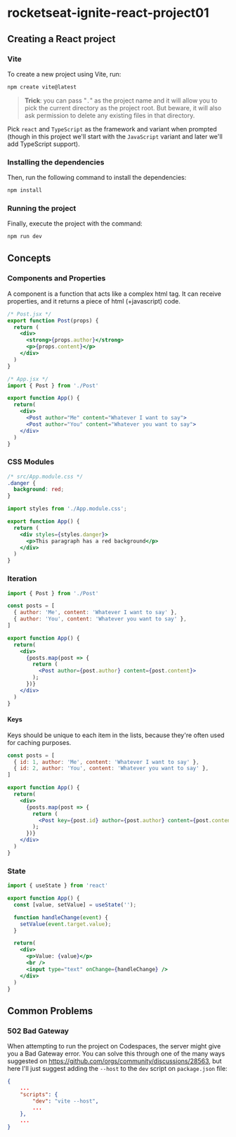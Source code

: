 # rocketseat-ignite-react-project01

## Creating a React project

### Vite

To create a new project using Vite, run:

```bash
npm create vite@latest
```

> **Trick**: you can pass "`.`" as the project name and it will allow you to pick the current directory as the project root. But beware, it will also ask permission to delete any existing files in that directory.

Pick `react` and `TypeScript` as the framework and variant when prompted (though in this project we'll start with the `JavaScript` variant and later we'll add TypeScript support).

### Installing the dependencies

Then, run the following command to install the dependencies:

```bash
npm install
```

### Running the project

Finally, execute the project with the command:

```bash
npm run dev
```

## Concepts

### Components and Properties

A component is a function that acts like a complex html tag. It can receive properties, and it returns a piece of html (+javascript) code.

```jsx
/* Post.jsx */
export function Post(props) {
  return (
    <div>
      <strong>{props.author}</strong>
      <p>{props.content}</p>
    </div>
  )
}

/* App.jsx */
import { Post } from './Post'

export function App() {
  return(
    <div>
      <Post author="Me" content="Whatever I want to say">
      <Post author="You" content="Whatever you want to say">
    </div>
  )
}
```

### CSS Modules

```css
/* src/App.module.css */
.danger {
  background: red;
}
```

```jsx
import styles from './App.module.css';

export function App() {
  return (
    <div styles={styles.danger}>
      <p>This paragraph has a red background</p>
    </div>
  )
}
```

### Iteration

```jsx
import { Post } from './Post'

const posts = [
  { author: 'Me', content: 'Whatever I want to say' },
  { author: 'You', content: 'Whatever you want to say' },
]

export function App() {
  return(
    <div>
      {posts.map(post => {
        return (
          <Post author={post.author} content={post.content}>
        );
      })}
    </div>
  )
}
```

#### Keys

Keys should be unique to each item in the lists, because they're often used for caching purposes.

```jsx
const posts = [
  { id: 1, author: 'Me', content: 'Whatever I want to say' },
  { id: 2, author: 'You', content: 'Whatever you want to say' },
]

export function App() {
  return(
    <div>
      {posts.map(post => {
        return (
          <Post key={post.id} author={post.author} content={post.content}>
        );
      })}
    </div>
  )
}
```

### State

```jsx
import { useState } from 'react'

export function App() {
  const [value, setValue] = useState('');

  function handleChange(event) {
    setValue(event.target.value);
  }

  return(
    <div>
      <p>Value: {value}</p>
      <br />
      <input type="text" onChange={handleChange} />
    </div>
  )
}
```

## Common Problems

### 502 Bad Gateway

When attempting to run the project on Codespaces, the server might give you a Bad Gateway error. You can solve this through one of the many ways suggested on https://github.com/orgs/community/discussions/28563, but here I'll just suggest adding the `--host` to the `dev` script on `package.json` file:

```json
{
    ...
    "scripts": {
        "dev": "vite --host",
        ...
    },
    ...
}
```
